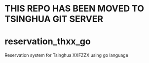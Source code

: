 # THIS REPO HAS BEEN MOVED TO TSINGHUA GIT SERVER

# reservation_thxx_go

Reservation system for Tsinghua XXFZZX using go language
